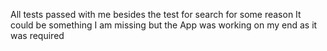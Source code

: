 All tests passed with me besides the test for search for some reason
It could be something I am missing but the App was working on my end as it was required